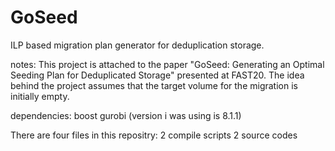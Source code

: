 # GoSeed
ILP based migration plan generator for deduplication storage.

notes:
This project is attached to the paper "GoSeed: Generating an Optimal Seeding Plan for Deduplicated Storage" presented at FAST20.
The idea behind the project assumes that the target volume for the migration is initially empty.

dependencies:
boost
gurobi (version i was using is 8.1.1)

There are four files in this repositry:
2 compile scripts
2 source codes

